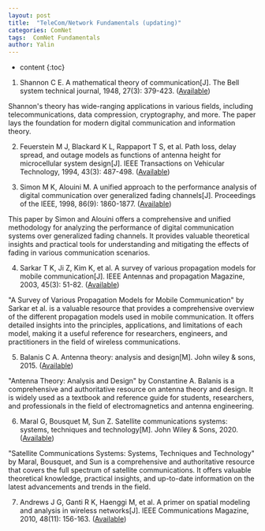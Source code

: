 ```yaml
---
layout: post
title:  "TeleCom/Network Fundamentals (updating)"
categories: ComNet
tags:  ComNet Fundamentals
author: Yalin
---
```


* content
{:toc}

1. Shannon C E. A mathematical theory of communication[J]. The Bell system technical journal, 1948, 27(3): 379-423. ([Available](https://ieeexplore.ieee.org/stamp/stamp.jsp?arnumber=6773024&casa_token=WiKQfCdO8twAAAAA:ouC3m3eTvyxhbB6Fh0dgO7tdVgvnC-xDfcNwnI2uAfpxmDRMz6BlIOnNYGEC5T4rRhGbPUjybKTa&tag=1))

  Shannon's theory has wide-ranging applications in various fields, including telecommunications, data compression, cryptography, and more. The paper lays the foundation for modern digital communication and information theory.

2. Feuerstein M J, Blackard K L, Rappaport T S, et al. Path loss, delay spread, and outage models as functions of antenna height for microcellular system design[J]. IEEE Transactions on Vehicular Technology, 1994, 43(3): 487-498. ([Available](https://ieeexplore.ieee.org/iel1/25/7576/00312809.pdf?casa_token=6tBnv8eV7CIAAAAA:rPMYCA8NbFljv9mfI4LFxPjdER9hhqA9tOxKEvutF7rNupd6Y8yEJuhFQtAou79-yhFISRHSVwUb))

1. Simon M K, Alouini M. A unified approach to the performance analysis of digital communication over generalized fading channels[J]. Proceedings of the IEEE, 1998, 86(9): 1860-1877. ([Available](https://ieeexplore.ieee.org/iel4/5/15249/00705532.pdf?casa_token=P3h6VzGKKDMAAAAA:AuuZH_OwRKaen99KXi1nrmtqMDp2-eslD-MSADzCZcYR0VU2qGtDsB7JLu8bi8QSOWgM7nCVubQh))

  This paper by Simon and Alouini offers a comprehensive and unified methodology for analyzing the performance of digital communication systems over generalized fading channels. It provides valuable theoretical insights and practical tools for understanding and mitigating the effects of fading in various communication scenarios. 

4. Sarkar T K, Ji Z, Kim K, et al. A survey of various propagation models for mobile communication[J]. IEEE Antennas and propagation Magazine, 2003, 45(3): 51-82. ([Available](https://ieeexplore.ieee.org/stamp/stamp.jsp?arnumber=1232163&casa_token=kJfMDqpqVdUAAAAA:t5cV_2saqMKOl58aUFztWjmKl0srkHU4UxzyEFiTTW0LV-yZ4QPlZ7WTYWSqTWW_Bk8iJR7B6jS7))

  "A Survey of Various Propagation Models for Mobile Communication" by Sarkar et al. is a valuable resource that provides a comprehensive overview of the different propagation models used in mobile communication. It offers detailed insights into the principles, applications, and limitations of each model, making it a useful reference for researchers, engineers, and practitioners in the field of wireless communications. 

5. Balanis C A. Antenna theory: analysis and design[M]. John wiley & sons, 2015. ([Available](https://ia800501.us.archive.org/30/items/AntennaTheoryAnalysisAndDesign3rdEd/Antenna%20Theory%20Analysis%20and%20Design%203rd%20ed.pdf))

  "Antenna Theory: Analysis and Design" by Constantine A. Balanis is a comprehensive and authoritative resource on antenna theory and design. It is widely used as a textbook and reference guide for students, researchers, and professionals in the field of electromagnetics and antenna engineering. 

6. Maral G, Bousquet M, Sun Z. Satellite communications systems: systems, techniques and technology[M]. John Wiley & Sons, 2020. ([Available](https://books.google.com.hk/books?hl=zh-CN&lr=&id=kdjIDwAAQBAJ&oi=fnd&pg=PR15&dq=satellite+communications+system&ots=FPCXYNelsz&sig=vY5lyUKpAuKdKOm-x5S_8q8LV6k&redir_esc=y#v=onepage&q&f=false))

  "Satellite Communications Systems: Systems, Techniques and Technology" by Maral, Bousquet, and Sun is a comprehensive and authoritative resource that covers the full spectrum of satellite communications. It offers valuable theoretical knowledge, practical insights, and up-to-date information on the latest advancements and trends in the field. 

7. Andrews J G, Ganti R K, Haenggi M, et al. A primer on spatial modeling and analysis in wireless networks[J]. IEEE Communications Magazine, 2010, 48(11): 156-163. ([Available](https://ieeexplore.ieee.org/iel5/35/5621952/05621983.pdf?casa_token=SdD4VkXst20AAAAA:K9gdyHaprFqJZduElUWBcfe9uzuJioJyQq_PyJja9nBLBRiulTEp1j8PCE25ZM-2C4fqF3I-uPBQ))





